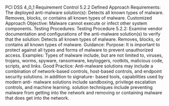 PCI DSS 4_0_1 Requirement Control 5.2.2 Defined Approach Requirements: The deployed anti-malware solution(s): Detects all known types of malware. Removes, blocks, or contains all known types of malware. Customized Approach Objective: Malware cannot execute or infect other system components. Testing Procedures: Testing Procedure 5.2.2: Examine vendor documentation and configurations of the anti-malware solution(s) to verify that the solution: Detects all known types of malware. Removes, blocks, or contains all known types of malware. Guidance: Purpose: It is important to protect against all types and forms of malware to prevent unauthorized access. Examples: Types of malware include, but are not limited to, viruses, trojans, worms, spyware, ransomware, keyloggers, rootkits, malicious code, scripts, and links. Good Practice: Anti-malware solutions may include a combination of network-based controls, host-based controls, and endpoint security solutions. in addition to signature- based tools, capabilities used by modern anti- malware solutions include sandboxing, privilege escalation controls, and machine learning. solution techniques include preventing malware from getting into the network and removing or containing malware that does get into the network.